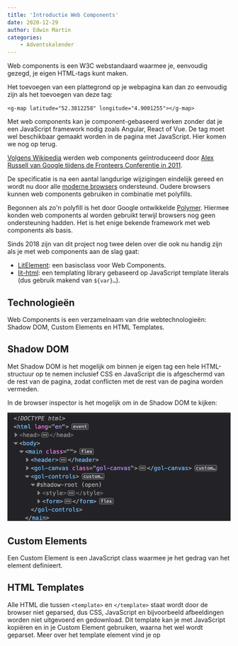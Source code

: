 ```yaml
---
title: 'Introductie Web Components'
date: 2020-12-29
author: Edwin Martin
categories:
    - Adventskalender
---
```


Web components is een W3C webstandaard waarmee je, eenvoudig gezegd, je eigen HTML-tags kunt maken.

Het toevoegen van een plattegrond op je webpagina kan dan zo eenvoudig zijn als het toevoegen van deze tag:

```
<g-map latitude="52.3812258" longitude="4.9001255"></g-map>
```

Met web components kan je component-gebaseerd werken zonder dat je een JavaScript framework nodig zoals Angular, React of Vue. De tag moet wel beschikbaar gemaakt worden in de pagina met JavaScript. Hier komen we nog op terug.

[Volgens Wikipedia](https://en.wikipedia.org/wiki/Web_Components#History) werden web components geïntroduceerd door [Alex Russell van Google tijdens de Fronteers Conferentie in 2011](https://fronteers.nl/congres/2011/sessions/web-components-and-model-driven-views-alex-russell).

De specificatie is na een aantal langdurige wijzigingen eindelijk gereed en wordt nu door alle [moderne browsers](https://caniuse.com/custom-elementsv1) ondersteund.
Oudere browsers kunnen web components gebruiken in combinatie met polyfills.

Begonnen als zo'n polyfill is het door Google ontwikkelde [Polymer](https://www.polymer-project.org/). Hiermee konden web components al worden gebruikt terwijl browsers nog geen ondersteuning hadden.
Het is het enige bekende framework met web components als basis.

Sinds 2018 zijn van dit project nog twee delen over die ook nu handig zijn als je met web components aan de slag gaat:

-   [LitElement](https://lit-element.polymer-project.org/): een basisclass voor Web Components.
-   [lit-html](https://lit-html.polymer-project.org/): een templating library gebaseerd op JavaScript template literals (dus gebruik makend van `${var}…`).

## Technologieën

Web Components is een verzamelnaam van drie webtechnologieën: Shadow DOM, Custom Elements en HTML Templates.

## Shadow DOM

Met Shadow DOM is het mogelijk om binnen je eigen tag een hele HTML-structuur op te nemen inclusief CSS en JavaScript die is afgeschermd van de rest van de pagina, zodat conflicten met de rest van de pagina worden vermeden.

In de browser inspector is het mogelijk om in de Shadow DOM te kijken:

![Een screenshot van Firefox Devtools, waarin de shadow DOM van een element wordt gemarkeerd met "#shadow-root"](/_img/adventskalender/2020/shadow-root.png)

## Custom Elements

Een Custom Element is een JavaScript class waarmee je het gedrag van het element definieert.

## HTML Templates

Alle HTML die tussen `<template>` en `</template>` staat wordt door de browser niet geparsed, dus CSS, JavaScript en bijvoorbeeld afbeeldingen worden niet uitgevoerd en gedownload. Dit template kan je met JavaScript kopiëren en in je Custom Element gebruiken, waarna het wel wordt geparset. Meer over het template element vind je op
[<template>: The Content Template element op MDN](https://developer.mozilla.org/en-US/docs/Web/HTML/Element/template).

## Code voorbeeld

Hieronder staat de de code van een waarschuwings-component dat verder nog niet veel kan.

```
// Definieer het MyWarning Custom Element
class MyWarning extends HTMLElement {
  // De constructor wordt aangeroepen als van de class
  // een instantie wordt gemaakt
  constructor() {
    super();

    // Maak een shadow DOM en verbind die aan dit custom element
    this.attachShadow({mode: 'open'});

    // Vul de shadow DOM met HTML
    this.shadowRoot.innerHTML = `
      <style>
        div {
          padding: 20px;
          border: 5px solid red;
        }
      </style>
      <div>
        <slot>
      </div>
    `;
  }
}

// Definieer een my-warning tag en koppel deze aan het custom
// element MyWarning
customElements.define('my-warning', MyWarning);
```

Dit custom element zou je als volgt in HTML kunnen gebruiken:

```
<my-warning>Dit is een waarschuwing</my-warning>
```

In de browser ziet dit er zo uit:

![Een blok met een rode rand met daarin de tekst "Dit is een waarschuwing"](/_img/adventskalender/2020/my-warning.png)

Je kan de code en het resultaat ook bekijken en aanpassen in deze [Codepen](https://codepen.io/edwinm/pen/QWKMaKy).

Wat misschien het eerste opvalt is het gebruik van het koppelteken in de HTML-tag. Dit is om onderscheid te maken tussen web components en "native" HTML-tags en is dus verplicht als het om web components gaat.

In het JavaScript zien we dat de Shadow DOM wordt gevuld met CSS en HTML-code. `<slot>` is de plaatshouder voor de inhoud van de `<my-warning>`-tag.

Door het gebruik van de Shadow DOM is de toegepaste CSS alleen geldig binnen deze Shadow DOM en nooit op de rest van de pagina.

-   Dit custom element kan worden uitgebreid met verschillende "levenscyclus functies", die worden aangeroepen als het bijvoorbeeld aan de pagina wordt toegevoegd wordt of juist wordt verwijderd.
-   Je kan de attributen uitlezen, reageren als de waarde van een attribuut verandert en je kan net als gewone HTML-elementen events afvuren.
-   Op [Web Fundamentals](https://developers.google.com/web/fundamentals/web-components/customelements) wordt uitgebreid beschreven hoe je een custom element maakt.

Miniplugje: een paar onderdelen van een Web Component zijn wat omslachtig en niet zo declaratief. Om dit te verbeteren heb ik de lichtgewicht [web-component-decorator](https://github.com/edwinm/web-component-decorator) geschreven. Je hebt hiervoor wel TypeScript nodig.

## Customized built-in elements

Met customized built-in elements kan je deze notatie gebruiken:

```
<button is="my-super-button">Klik mij</button>
```

Dit is een bestaand HTML-element die met het is-attribuut wordt uitgebreid naar een custom element. Een groot voordeel van deze notatie is dat je progressive enhancement kan toepassen: de button werkt in elke browser, ook als deze geen web components ondersteunt. Als JavaScript en web components wel beschikbaar zijn, dan krijgt de bezoeker een rijkere "my-super-button" custom element.

Als je op de [caniuse pagina](https://caniuse.com/custom-elementsv1) kijkt, dan zal je zien dat Safari deze customized built-in elements niet ondersteunt. De toepassing hiervan wordt daardoor erg beperkt en dat is erg jammer.

## Bibliotheken

## Webcomponents.org

Het [webcomponents.org](https://www.webcomponents.org/) project heeft als doel om een complete bibliotheek aan te bieden van Web Components. Iedereen kan web components toevoegen, vergelijkbaar met npmjs.com.

## Open Web Components

Het [Open Web Components](https://open-wc.org/) project is gebaseerd op LitElement en lit-html uit het Polymer-project, maar uitgebreid met verschillende tools om het ontwikkelen makkelijker te maken, zoals build- en test-scripts.

## Web Components in Angular, Vue en React

Het idee van Web Components is niet nieuw. Diverse JavaScript-frameworks bieden ook componenten aan. Het voordeel van web components is dat ze native zijn en je niet aan een bepaald framework vast zit.

Bedrijven die jaren geleden hebben geïnvesteerd in AngularJS en zagen dat hun codebase van de een op de andere dag was verouderd bij de introductie van Angular 2, weten wat het nadeel is van framework-afhankelijkheid. Bijvoorbeeld ING werkt nu wereldwijd met web components. Ze hebben zelfs hun componentenbibliotheek [Lion Web Components](https://lion-web-components.netlify.app/) voor iedereen beschikbaar gemaakt.

Het voordeel van web components is dat je daarin je componenten kunt schrijven en die vervolgens in elk ander framework kunt gebruiken. Of toch niet?

In Angular en Vue kan je prima web components gebruiken, precies zoals je gewend bent in dat framework. Je kunt Angular- en Vue-componenten ook goed omzetten in web components.

In [Custom Elements Everywhere](https://custom-elements-everywhere.com/) staat een lijst van alle bekende frameworks en hoe goed ze met custom elements omgaan. Spoiler: React is de enige spelbreker.

In React moet je extra toeren uithalen om web components te kunnen gebruiken. Het toekennen van datastructuren aan een attribuut of het luisteren naar events werkt namelijk anders. Het werkt alleen als je eerst een referentie maakt naar het web component en vervolgens met die referentie het web component gebruikt. Handig is anders.

Binnen React kan je ook een component omzetten naar een web component, maar daar heb je wel externe wrappers voor nodig. Hopelijk gaat React snel beter om met web components.

## Conclusie

Web components zijn heel krachtig en te gebruiken op zowel moderne als oudere browsers. Als je al een framework gebruikt, dan is het misschien niet zo nuttig. Maar wil je framework-onafhankelijk zijn of juist een lichtgewicht (JAMStack) website met snelle laadtijden bouwen, dan zijn web components een voor de hand liggende keus.
